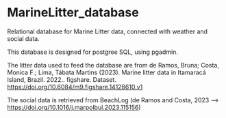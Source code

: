 # MarineLitter_database
Relational database for Marine Litter data, connected with weather and social data. 

This database is designed for postgree SQL, using pgadmin.

The litter data used to feed the database are from de Ramos, Bruna; Costa, Monica F.; Lima, Tábata Martins (2023). Marine litter data in Itamaracá Island, Brazil. 2022.. figshare. Dataset. https://doi.org/10.6084/m9.figshare.14128610.v1

The social data is retrieved from BeachLog (de Ramos and Costa, 2023 --> https://doi.org/10.1016/j.marpolbul.2023.115156)
